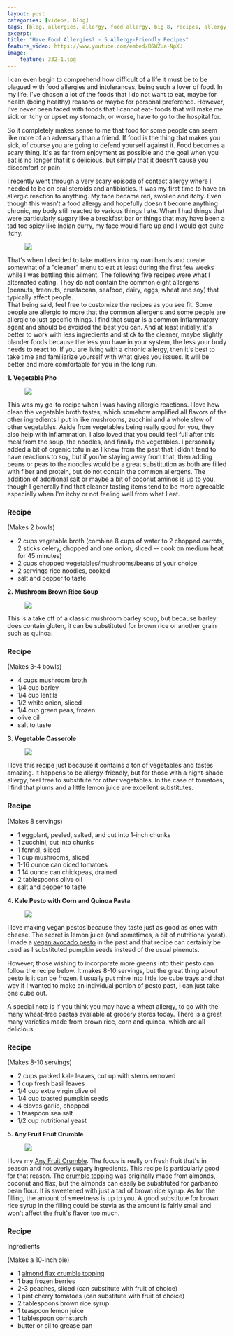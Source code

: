 ```yaml
---
layout: post
categories: [videos, blog]
tags: [blog, allergies, allergy, food allergy, big 8, recipes, allergy friendly, allergy friendly recipes, allergy friendly foods]
excerpt: 
title: "Have Food Allergies? - 5 Allergy-Friendly Recipes"
feature_video: https://www.youtube.com/embed/B6WZua-NpXU
image:
    feature: 332-1.jpg
---
```


I can even begin to comprehend how difficult of a life it must be to be plagued with food allergies and intolerances, being such a lover of food.  In my life, I've chosen a lot of the foods that I do not want to eat, maybe for health (being healthy) reasons or maybe for personal preference. However, I've never been faced with foods that I cannot eat- foods that will make me sick or itchy or upset my stomach, or worse, have to go to the hospital for.

So it completely makes sense to me that food for some people can seem like more of an adversary than a friend.  If food is the thing that makes you sick, of course you are going to defend yourself against it.  Food becomes a scary thing.  It's as far from enjoyment as possible and the goal when you eat is no longer that it's delicious, but simply that it doesn't cause you discomfort or pain.

I recently went through a very scary episode of contact allergy where I needed to be on oral steroids and antibiotics.  It was my first time to have an allergic reaction to anything.  My face became red, swollen and itchy.  Even though this wasn't a food allergy and hopefully doesn't become anything chronic, my body still reacted to various things I ate.  When I had things that were particularly sugary like a breakfast bar or things that may have been a tad too spicy like Indian curry, my face would flare up and I would get quite itchy.

<figure>
    <img src="/images/332-5.jpg">
</figure>


That's when I decided to take matters into my own hands and create somewhat of a "cleaner" menu to eat at least during the first few weeks while I was battling this ailment.  The following five recipes were what I alternated eating.  They do not contain the common eight allergens (peanuts, treenuts, crustacean, seafood, dairy, eggs, wheat and soy) that typically affect people.  
That being said, feel free to customize the recipes as you see fit.  Some people are allergic to more that the common allergens and some people are allergic to just specific things.  I find that sugar is a common inflammatory agent and should be avoided the best you can.  And at least initially, it's better to work with less ingredients and stick to the cleaner, maybe slightly blander foods because the less you have in your system, the less your body needs to react to.  If you are living with a chronic allergy, then it's best to take time and familiarize yourself with what gives you issues.  It will be better and more comfortable for you in the long run. 

__1. Vegetable Pho__

<figure>
    <img src="/images/332-2.jpg">
</figure>

This was my go-to recipe when I was having allergic reactions.  I love how clean the vegetable broth tastes, which somehow amplified all flavors of the other ingredients I put in like mushrooms, zucchini and a whole slew of other vegetables.  Aside from vegetables being really good for you, they also help with inflammation.  I also loved that you could feel full after this meal from the soup, the noodles, and finally the vegetables.  I personally added a bit of organic tofu in as I knew from the past that I didn't tend to have reactions to soy, but if you're staying away from that, then adding beans or peas to the noodles would be a great substitution as both are filled with fiber and protein, but do not contain the common allergens.  The addition of additional salt or maybe a bit of coconut aminos is up to you, though I generally find that cleaner tasting items tend to be more agreeable especially when I'm itchy or not feeling well from what I eat.

### Recipe

(Makes 2 bowls)

- 2 cups vegetable broth (combine 8 cups of water to 2 chopped carrots, 2 sticks celery, chopped and one onion, sliced -- cook on medium heat for 45 minutes)
- 2 cups chopped vegetables/mushrooms/beans of your choice
- 2 servings rice noodles, cooked
- salt and pepper to taste



__2. Mushroom Brown Rice Soup__

<figure>
    <img src="/images/332-3.jpg">
</figure>

This is a take off of a classic mushroom barley soup, but because barley does contain gluten, it can be substituted for brown rice or another grain such as quinoa.

### Recipe

(Makes 3-4 bowls)

- 4 cups mushroom broth
- 1/4 cup barley
- 1/4 cup lentils
- 1/2 white onion, sliced
- 1/4 cup green peas, frozen
- olive oil
- salt to taste

__3. Vegetable Casserole__

<figure>
    <img src="/images/332-4.jpg">
</figure>

I love this recipe just because it contains a ton of vegetables and tastes amazing.  It happens to be allergy-friendly, but for those with a night-shade allergy, feel free to substitute for other vegetables.  In the case of tomatoes, I find that plums and a little lemon juice are excellent substitutes.

### Recipe

(Makes 8 servings)

- 1 eggplant, peeled, salted, and cut into 1-inch chunks
- 1 zucchini, cut into chunks
- 1 fennel, sliced
- 1 cup mushrooms, sliced
- 1-16 ounce can diced tomatoes
- 1 14 ounce can chickpeas, drained
- 2 tablespoons olive oil
- salt and pepper to taste


__4. Kale Pesto with Corn and Quinoa Pasta__

<figure>
    <img src="/images/226-7.jpg">
</figure>

I love making vegan pestos because they taste just as good as ones with cheese.  The secret is lemon juice (and sometimes, a bit of nutritional yeast).  I made a [vegan avocado pesto](http://eastmeetskitchen.com/videos/recipes/vegan-avocado-pesto/) in the past and that recipe can certainly be used as I substituted pumpkin seeds instead of the usual pinenuts.  

However, those wishing to incorporate more greens into their pesto can follow the recipe below.  It makes 8-10 servings, but the great thing about pesto is it can be frozen.  I usually put mine into little ice cube trays and that way if I wanted to make an individual portion of pesto past, I can just take one cube out.  

A special note is if you think you may have a wheat allergy, to go with the many wheat-free pastas available at grocery stores today.  There is a great many varieties made from brown rice, corn and quinoa, which are all delicious.

### Recipe

(Makes 8-10 servings)

- 2 cups packed kale leaves, cut up with stems removed
- 1 cup fresh basil leaves
- 1/4 cup extra virgin olive oil
- 1/4 cup toasted pumpkin seeds
- 4 cloves garlic, chopped
- 1 teaspoon sea salt
- 1/2 cup nutritional yeast



__5. Any Fruit Fruit Crumble__

<figure>
    <img src="/images/152-8.jpg">
</figure>

I love my [Any Fruit Crumble](http://eastmeetskitchen.com/recipes/blackberry-tomato-fruit-crumble/).  The focus is really on fresh fruit that's in season and not overly sugary ingredients.  This recipe is particularly good for that reason.  The [crumble topping](http://eastmeetskitchen.com/recipes/high-protein-almond-flax-crumble-topping/) was originally made from almonds, coconut and flax, but the almonds can easily be substituted for garbanzo bean flour.  It is sweetened with just a tad of brown rice syrup.  As for the filling, the amount of sweetness is up to you.  A good substitute for brown rice syrup in the filling could be stevia as the amount is fairly small and won't affect the fruit's flavor too much.

### Recipe

Ingredients

(Makes a 10-inch pie)

- 1 [almond flax crumble topping](http://eastmeetskitchen.com/recipes/high-protein-almond-flax-crumble-topping/)
- 1 bag frozen berries
- 2-3 peaches, sliced (can substitute with fruit of choice)
- 1 pint cherry tomatoes (can substitute with fruit of choice)
- 2 tablespoons brown rice syrup
- 1 teaspoon lemon juice
- 1 tablespoon cornstarch
- butter or oil to grease pan

